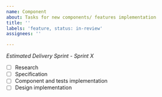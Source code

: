 ```yaml
---
name: Component
about: Tasks for new components/ features implementation
title: ''
labels: 'feature, status: in-review'
assignees: ''

---
```


_Estimated Delivery Sprint - Sprint X_

- [ ] Research
- [ ] Specification
- [ ] Component and tests implementation
- [ ] Design implementation

